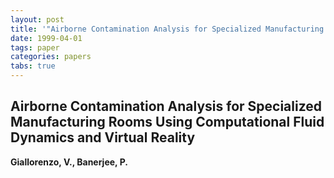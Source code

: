 ```yaml
---
layout: post
title: '"Airborne Contamination Analysis for Specialized Manufacturing Rooms Using Computational Fluid Dynamics and Virtual Reality"'
date: 1999-04-01
tags: paper
categories: papers
tabs: true
---
```


## Airborne Contamination Analysis for Specialized Manufacturing Rooms Using Computational Fluid Dynamics and Virtual Reality
**Giallorenzo, V., Banerjee, P.**
